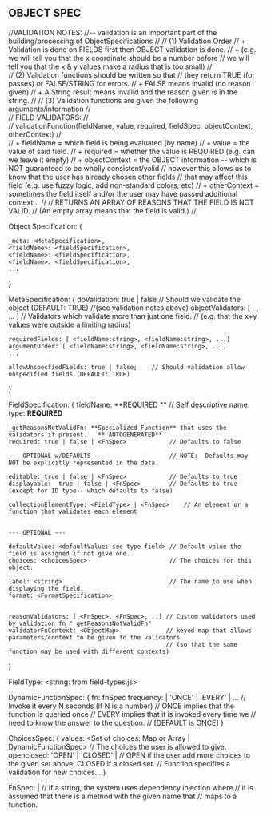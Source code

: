 ## OBJECT SPEC ##

//VALIDATION NOTES:
//-- validation is an important part of the building/processing of ObjectSpecifications
//
// 	(1) Validation Order
//		+ Validation is done on FIELDS first then OBJECT validation is done.
//		+   (e.g. we will tell you that the x coordinate should be a number before 
//			  we will tell you that the x & y values make a radius that is too small)
//		
//	(2) Validation functions should be written so that
//		they return TRUE (for passes) or FALSE/STRING for errors.
//		+ FALSE means invalid (no reason given)
//		+ A String result means invalid and the reason given is in the string.
//
//  (3) Validation functions are given the following arguments/information
//		
//		FIELD VALIDATORS:
//			
//			validationFunction(fieldName, value, required, fieldSpec, objectContext, otherContext)
//	
//			+ fieldName = which field is being evaluated (by name)
//			+ value = the value of said field.
//		    + required = whether the value is REQUIRED  (e.g. can we leave it empty)
//			+ objectContext = the OBJECT information -- which is NOT guaranteed to be wholly consistent/valid
//				 however this allows us to know that the user has already chosen other fields
//				 that may affect this field  (e.g. use fuzzy logic, add non-standard colors, etc)
//			+ otherContext = sometimes the field itself and/or the user may have passed additional context...
//
//			RETURNS AN ARRAY OF REASONS THAT THE FIELD IS NOT VALID.
//			(An empty array means that the field is valid.)
//




Object Specification: {
	
	_meta: <MetaSpecification>,
	<fieldName>: <fieldSpecification>,
	<fieldName>: <fieldSpecification>,
	<fieldName>: <fieldSpecification>,
	...
	
}



MetaSpecification: {
	doValidation: true | false						// Should we validate the object  (DEFAULT: TRUE)
													//(see validation notes above)
	objectValidators: [ <FnSpec>, <FnSpec>, ... ]	// Validators which validate more than just one field.
													// (e.g. that the x+y values were outside a limiting radius)

	requiredFields: [ <fieldName:string>, <fieldName:string>, ...]
	argumentOrder: [ <fieldName:string>, <fieldName:string>, ...]
	...

	allowUnspecfiedFields: true | false;   	// Should validation allow unspecified fields (DEFAULT: TRUE)
}


FieldSpecification: {
	fieldName: <string>   						      **REQUIRED **  // Self descriptive name
	type:  <FieldType>    							**REQUIRED**   


	_getReasonsNotValidFn: **Specialized Function** that uses the validators if present.   ** AUTOGENERATED**
	required: true | false | <FnSpec>			 // Defaults to false

	--- OPTIONAL w/DEFAULTS ---					 // NOTE:  Defaults may NOT be explicitly represented in the data.

	editable: true | false | <FnSpec>            // Defaults to true
	displayable:  true | false | <FnSpec>		 // Defaults to true (except for ID type-- which defaults to false)
		
	collectionElementType: <FieldType> | <FnSpec> 	 // An element or a function that validates each element
	

	--- OPTIONAL --- 

	defaultValue: <defaultValue: see type field> // Default value the field is assigned if not give one.
	choices: <choicesSpec> 						 // The choices for this object.

	label: <string> 							 // The name to use when displaying the field.   
	format: <FormatSpecification>

	
	reasonValidators: [ <FnSpec>, <FnSpec>, ..] // Custom validators used by validation fn "_getReasonsNotValidFn"
	validatorFnContext: <ObjectMap>				// keyed map that allows parameters/context to be given to the validators
												// (so that the same function may be used with different contexts)
}



FieldType:	<string: from field-types.js>

DynamicFunctionSpec: {
	fn: fnSpec
	frequency: <number> | 'ONCE' | 'EVERY' | ... //   Invoke it every N seconds (if N is a number)
												 //   ONCE implies that the function is queried once
												 //   EVERY implies that it is invoked every time we
												 //		need to know the answer to the question.
												 //	  [DEFAULT is ONCE]
}


ChoicesSpec: {
	values:  <Set of choices: Map or Array | DynamicFunctionSpec> 	 // The choices the user is allowed to give.
	openclosed:  'OPEN' | 'CLOSED' | 			// OPEN if the user add more choices to the given set above, CLOSED if a closed set.
						<FnSpec>				// Function specifies a validation for new choices...
}






FnSpec:  <string> | <function>                 // If a string, the system uses dependency injection where 
											   // it is assumed that there is a method with the given name that
											   // maps to a function.